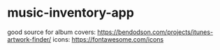 # music-inventory-app
good source for album covers: https://bendodson.com/projects/itunes-artwork-finder/
icons: https://fontawesome.com/icons